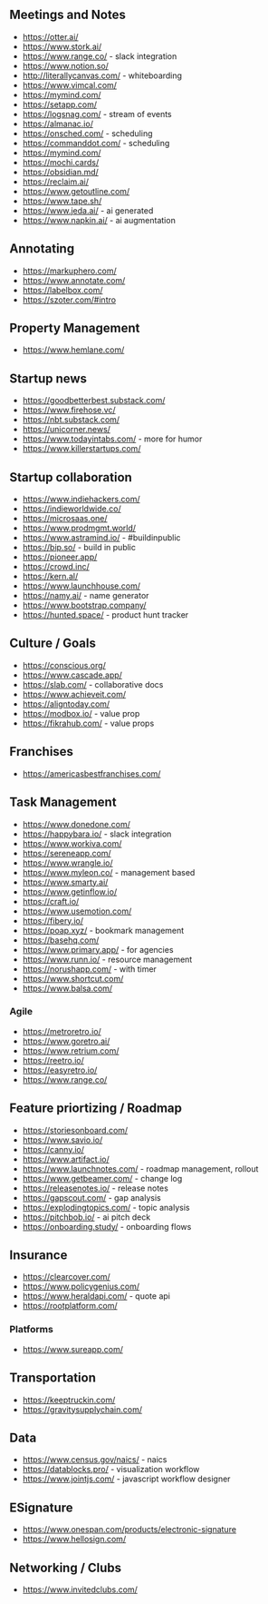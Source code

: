 ## Meetings and Notes

- https://otter.ai/
- https://www.stork.ai/
- https://www.range.co/ - slack integration
- https://www.notion.so/
- http://literallycanvas.com/ - whiteboarding
- https://www.vimcal.com/
- https://mymind.com/
- https://setapp.com/
- https://logsnag.com/ - stream of events
- https://almanac.io/
- https://onsched.com/ - scheduling
- https://commanddot.com/ - scheduling
- https://mymind.com/
- https://mochi.cards/
- https://obsidian.md/
- https://reclaim.ai/
- https://www.getoutline.com/
- https://www.tape.sh/
- https://www.jeda.ai/ - ai generated
- https://www.napkin.ai/ - ai augmentation

## Annotating

- https://markuphero.com/
- https://www.annotate.com/
- https://labelbox.com/
- https://szoter.com/#intro

## Property Management

- https://www.hemlane.com/

## Startup news

- https://goodbetterbest.substack.com/
- https://www.firehose.vc/
- https://nbt.substack.com/
- https://unicorner.news/
- https://www.todayintabs.com/ - more for humor
- https://www.killerstartups.com/

## Startup collaboration

- https://www.indiehackers.com/
- https://indieworldwide.co/
- https://microsaas.one/
- https://www.prodmgmt.world/
- https://www.astramind.io/ - #buildinpublic
- https://bip.so/ - build in public
- https://pioneer.app/
- https://crowd.inc/
- https://kern.al/
- https://www.launchhouse.com/
- https://namy.ai/ - name generator
- https://www.bootstrap.company/
- https://hunted.space/ - product hunt tracker

## Culture / Goals

- https://conscious.org/
- https://www.cascade.app/
- https://slab.com/ - collaborative docs
- https://www.achieveit.com/
- https://aligntoday.com/
- https://modbox.io/ - value prop
- https://fikrahub.com/ - value props

## Franchises

- https://americasbestfranchises.com/

## Task Management

- https://www.donedone.com/
- https://happybara.io/ - slack integration
- https://www.workiva.com/
- https://sereneapp.com/
- https://www.wrangle.io/
- https://www.myleon.co/ - management based
- https://www.smarty.ai/
- https://www.getinflow.io/
- https://craft.io/
- https://www.usemotion.com/
- https://fibery.io/
- https://poap.xyz/ - bookmark management
- https://basehq.com/
- https://www.primary.app/ - for agencies
- https://www.runn.io/ - resource management
- https://norushapp.com/ - with timer
- https://www.shortcut.com/
- https://www.balsa.com/

### Agile

- https://metroretro.io/
- https://www.goretro.ai/
- https://www.retrium.com/
- https://reetro.io/
- https://easyretro.io/
- https://www.range.co/

## Feature priortizing / Roadmap

- https://storiesonboard.com/
- https://www.savio.io/
- https://canny.io/
- https://www.artifact.io/
- https://www.launchnotes.com/ - roadmap management, rollout
- https://www.getbeamer.com/ - change log
- https://releasenotes.io/ - release notes
- https://gapscout.com/ - gap analysis
- https://explodingtopics.com/ - topic analysis
- https://pitchbob.io/ - ai pitch deck
- https://onboarding.study/ - onboarding flows

## Insurance

- https://clearcover.com/
- https://www.policygenius.com/
- https://www.heraldapi.com/ - quote api
- https://rootplatform.com/

### Platforms

- https://www.sureapp.com/

## Transportation

- https://keeptruckin.com/
- https://gravitysupplychain.com/

## Data

- https://www.census.gov/naics/ - naics
- https://datablocks.pro/ - visualization workflow
- https://www.jointjs.com/ - javascript workflow designer

## ESignature

- https://www.onespan.com/products/electronic-signature
- https://www.hellosign.com/

## Networking / Clubs

- https://www.invitedclubs.com/
